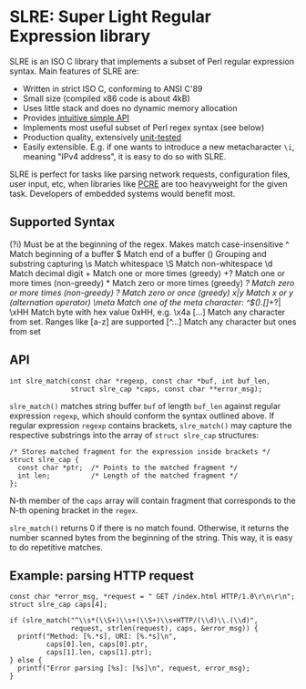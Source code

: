 SLRE: Super Light Regular Expression library
============================================

SLRE is an ISO C library that implements a subset of Perl regular
expression syntax. Main features of SLRE are:

   * Written in strict ISO C, conforming to ANSI C'89
   * Small size (compiled x86 code is about 4kB)
   * Uses little stack and does no dynamic memory allocation
   * Provides [intuitive simple
API](https://github.com/cesanta/slre/blob/master/slre.h)
   * Implements most useful subset of Perl regex syntax (see below)
   * Production quality, extensively
[unit-tested](https://github.com/cesanta/slre/blob/master/slre.c#L377)
   * Easily extensible. E.g. if one wants to introduce a new
metacharacter `\i`, meaning "IPv4 address", it is easy to do so with SLRE.

SLRE is perfect for tasks like parsing network requests, configuration
files, user input, etc, when libraries like [PCRE](http://pcre.org) are too
heavyweight for the given task. Developers of embedded systems would benefit
most.

## Supported Syntax

   (?i)     Must be at the beginning of the regex. Makes match case-insensitive
    ^       Match beginning of a buffer
    $       Match end of a buffer
    ()      Grouping and substring capturing
    \s      Match whitespace
    \S      Match non-whitespace
    \d      Match decimal digit
    +       Match one or more times (greedy)
    +?      Match one or more times (non-greedy)
    *       Match zero or more times (greedy)
    *?      Match zero or more times (non-greedy)
    ?       Match zero or once (greedy)
    x|y     Match x or y (alternation operator)
    \meta   Match one of the meta character: ^$().[]*+?|\
    \xHH    Match byte with hex value 0xHH, e.g. \x4a
    [...]   Match any character from set. Ranges like [a-z] are supported
    [^...]  Match any character but ones from set

## API

    int slre_match(const char *regexp, const char *buf, int buf_len,
                   struct slre_cap *caps, const char **error_msg);


`slre_match()` matches string buffer `buf` of length `buf_len` against
regular expression `regexp`, which should conform the syntax outlined
above. If regular expression `regexp` contains brackets, `slre_match()`
may capture the respective substrings into the array of `struct slre_cap`
structures:

    /* Stores matched fragment for the expression inside brackets */
    struct slre_cap {
      const char *ptr;  /* Points to the matched fragment */
      int len;          /* Length of the matched fragment */
    };

N-th member of the `caps` array will contain fragment that corresponds
to the N-th opening bracket in the `regex`.

`slre_match()` returns 0 if there is no match found. Otherwise, it returns
the number scanned bytes from the beginning of the string. This way,
it is easy to do repetitive matches.

## Example: parsing HTTP request

    const char *error_msg, *request = " GET /index.html HTTP/1.0\r\n\r\n";
    struct slre_cap caps[4];

    if (slre_match("^\\s*(\\S+)\\s+(\\S+)\\s+HTTP/(\\d)\\.(\\d)",
                   request, strlen(request), caps, &error_msg)) {
      printf("Method: [%.*s], URI: [%.*s]\n",
             caps[0].len, caps[0].ptr,
             caps[1].len, caps[1].ptr);
    } else {
      printf("Error parsing [%s]: [%s]\n", request, error_msg);
    }

<!--
# Licensing

SLRE is dual licensed. It is available either under the terms of [GNU GPL
v.2 license](http://www.gnu.org/licenses/old-licenses/gpl-2.0.html) for
free, or under the terms of standard commercial license provided by [Cesanta
Software](http://cesanta.com). Businesses who whish to use Cesanta's products
must [license commercial version](http://cesanta.com/products.html).
-->
